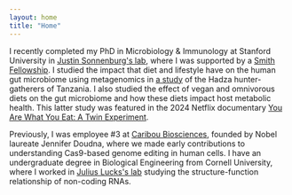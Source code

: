 ```yaml
---
layout: home
title: "Home"
---
```


I recently completed my PhD in Microbiology & Immunology at Stanford University in [Justin Sonnenburg's lab](https://sonnenburglab.stanford.edu/), where I was supported by a [Smith Fellowship](https://vpge.stanford.edu/fellowships-funding/sgf). I studied the impact that diet and lifestyle have on the human gut microbiome using metagenomics in [a study](https://pubmed.ncbi.nlm.nih.gov/37348505/) of the Hadza hunter-gatherers of Tanzania. I also studied the effect of vegan and omnivorous diets on the gut microbiome and how these diets impact host metabolic health. This latter study was featured in the 2024 Netflix documentary [You Are What You Eat: A Twin Experiment](https://www.netflix.com/title/81133260). 

Previously, I was employee #3 at [Caribou Biosciences](https://www.cariboubio.com/), founded by Nobel laureate Jennifer Doudna, where we made early contributions to understanding Cas9-based genome editing in human cells. I have an undergraduate degree in Biological Engineering from Cornell University, where I worked in [Julius Lucks's lab](https://luckslab.org/) studying the structure-function relationship of non-coding RNAs. 